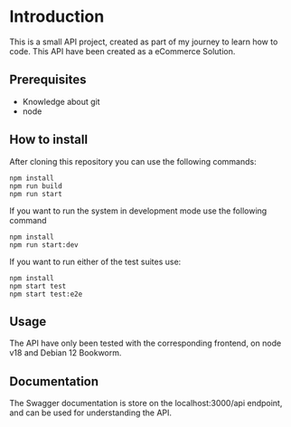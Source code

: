 # Introduction

This is a small API project, created as part of my journey to learn how to code. This API have been created as a eCommerce Solution.

## Prerequisites

- Knowledge about git
- node

## How to install

After cloning this repository you can use the following commands:

```shell
npm install
npm run build
npm run start
```

If you want to run the system in development mode use the following command

```shell
npm install
npm run start:dev
```

If you want to run either of the test suites use:

```shell
npm install
npm start test
npm start test:e2e
```

## Usage

The API have only been tested with the corresponding frontend, on node v18 and Debian 12 Bookworm.

## Documentation

The Swagger documentation is store on the localhost:3000/api endpoint, and can be used for understanding the API.
